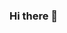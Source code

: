 ### Hi there 👋

<!--
**bgugelmin/bgugelmin** is a ✨ _special_ ✨ repository because its `README.md` (this file) appears on your GitHub profile.

Here are some ideas to get you started:

- 🔭 I’m currently working on MIT Claud & DevOps course
- 🌱 I’m currently learning How to deal with GIT and Gihub
- 👯 I’m looking to collaborate on ...
- 🤔 I’m looking for help with ...
- 💬 Ask me about How I like Jesus
- 📫 How to reach me: ...
- 😄 Pronouns: ...
- ⚡ Fun fact: ...
-->
